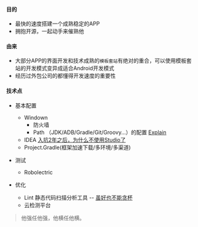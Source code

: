 #### 目的

 - 最快的速度搭建一个成熟稳定的APP
 - 拥抱开源，一起动手来催熟他

#### 由来

 - 大部分APP的界面开发和技术成熟的`模板套站`有绝对的重合，可以使用模板套站的开发模式变异成适合Android开发模式
 - 经历过外包公司的都懂得开发速度的重要性



#### 技术点

 - 基本配置
 	- Windown
 		- 防火墙
 		- Path （JDK/ADB/Gradle/Git/Groovy...）的配置 [Explain](https://blog.csdn.net/guiying712/article/details/53129961)
 	- IDEA [入坑2年之后，为什么不使用Studio了]()
 	- Project.Gradle(框架加速下载/多环境/多渠道)

 - 测试
    - Robolectric

 - 优化
    - Lint 静态代码扫描分析工具 -- [虽好也不能贪杯](https://blog.csdn.net/u011240877/article/details/54141714)
    - 云检测平台


 > 他强任他强，他横任他横。
